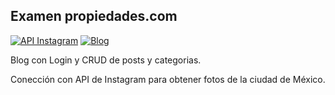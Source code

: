 ## Examen propiedades.com

[![API Instagram](https://propiedades.beeusoft.mx/instagram)](https://propiedades.beeusoft.mx/instagram)
[![Blog](https://propiedades.beeusoft.mx/)](https://propiedades.beeusoft.mx/instagram)

Blog con Login y CRUD de posts y categorias.

Conección con API de Instagram para obtener fotos de la ciudad de México.
